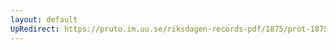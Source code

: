 ```yaml
---
layout: default
UpRedirect: https://pruto.im.uu.se/riksdagen-records-pdf/1875/prot-1875--fk--010/prot-1875--fk--010_005.pdf
---
```

